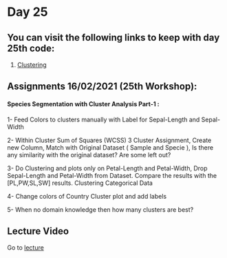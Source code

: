 # Day 25

## You can visit the following links to keep with day 25th code:

1. [Clustering](https://scikit-learn.org/stable/modules/clustering.html#)

## Assignments 16/02/2021 (25th Workshop):

#### Species Segmentation with Cluster Analysis Part-1 :

1- Feed Colors to clusters manually with Label for Sepal-Length and Sepal-Width

2- Within Cluster Sum of Squares (WCSS) 3 Cluster Assignment, Create new Column, Match with Original Dataset ( Sample and Specie ), Is there any similarity with the original dataset? Are some left out?

3- Do Clustering and plots only on Petal-Length and Petal-Width, Drop Sepal-Length and Petal-Width from Dataset.
Compare the results with the [PL,PW,SL,SW] results.
Clustering Categorical Data

4- Change colors of Country Cluster plot and add labels

5- When no domain knowledge then how many clusters are best?

## Lecture Video

Go to [lecture](https://www.youtube.com/watch?v=vGYNey0ML3c&ab_channel=DSCNEDxDSCUIT-poweredbyGoogleDevelopers)
